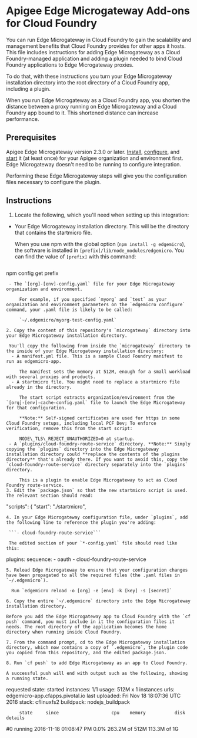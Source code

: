# Apigee Edge Microgateway Add-ons for Cloud Foundry

You can run Edge Microgateway in Cloud Foundry to gain the scalability and management benefits that Cloud Foundry provides for other apps it hosts. This file includes instructions for adding Edge Microgateway as a Cloud Foundry-managed application and adding a plugin needed to bind Cloud Foundry applications to Edge Microgateway proxies.

To do that, with these instructions you turn your Edge Microgateway installation directory into the root directory of a Cloud Foundry app, including a plugin.

When you run Edge Microgateway as a Cloud Foundry app, you shorten the distance between a proxy running on Edge Microgateway and a Cloud Foundry app bound to it. This shortened distance can increase performance.

## Prerequisites

Apigee Edge Microgateway version 2.3.0 or later. [Install](http://docs.apigee.com/microgateway/latest/edge-microgateway-installation), [configure](http://docs.apigee.com/microgateway/latest/edge-microgateway-tutorial), and [start](http://docs.apigee.com/microgateway/latest/edge-microgateway-tutorial#part3operateedgemicrogateway-1startedgemicrogateway) it (at least once) for your Apigee organization and environment first. Edge Microgateway doesn't need to be running to configure integration.

Performing these Edge Microgateway steps will give you the configuration files necessary to configure the plugin.

## Instructions

1. Locate the following, which you'll need when setting up this integration:
 - Your Edge Microgateway installation directory. This will be the directory that contains the startmicro file.
 
     When you use npm with the global option (`npm install -g edgemicro`), the software is installed in `[prefix]/lib/node_modules/edgemicro`. You can find the value of `[prefix]` with this command:

     ```
npm config get prefix
```
 - The `[org]-[env]-config.yaml` file for your Edge Microgateway organization and environment.
 
     For example, if you specified `myorg` and `test` as your organization and environment parameters on the `edgemicro configure` command, your .yaml file is likely to be called:
     
     `~/.edgemicro/myorg-test-config.yaml`

2. Copy the content of this repository's `microgateway` directory into your Edge Microgateway installation directory.

 You'll copy the following from inside the `microgateway` directory to the inside of your Edge Microgateway installation directory:
  - A manifest.yml file. This is a sample Cloud Foundry manifest to run as edgemicro-app.
  
     The manifest sets the memory at 512M, enough for a small workload with several proxies and products.
  - A startmicro file. You might need to replace a startmicro file already in the directory.

     The start script extracts organization/environment from the `[org]-[env]-cache-config.yaml` file to launch the Edge Microgateway for that configuration.

     **Note:** Self-signed certificates are used for https in some Cloud Foundry setups, including local PCF Dev; To enforce verification, remove this from the start script:

     NODE\_TLS\_REJECT_UNAUTHORIZED=0 at startup. 
 - A `plugins/cloud-foundry-route-service` directory. **Note:** Simply copying the `plugins` directory into the Edge Microgateway installation directory could **replace the contents of the plugins directory** that's already there. If you want to avoid this, copy the `cloud-foundry-route-service` directory separately into the `plugins` directory.
 
     This is a plugin to enable Edge Microgateway to act as Cloud Foundry route-service.     
3. Edit the `package.json` so that the new startmicro script is used. The relevant section should read:
```
 "scripts": {
    "start": "./startmicro",
```
4. In your Edge Microgateway configuration file, under `plugins`, add the following line to reference the plugin you're adding:

 ```- cloud-foundry-route-service```

 The edited section of your `*-config.yaml` file should read like this:
 ```
plugins:
      sequence:
        - oauth
        - cloud-foundry-route-service
  ```
5. Reload Edge Microgateway to ensure that your configuration changes have been propagated to all the required files (the .yaml files in `~/.edgemicro`).

    Run `edgemicro reload -o [org] -e [env] -k [key] -s [secret]`

6. Copy the entire `~/.edgemicro` directory into the Edge Microgateway installation directory.

 Before you add the Edge Microgateway app to Cloud Foundry with the `cf push` command, you must include in it the configuration files it needs. The root directory of the application becomes the home directory when running inside Cloud Foundry.
 
7. From the command prompt, cd to the Edge Microgateway installation directory, which now contains a copy of `.edgemicro`, the plugin code you copied from this repository, and the edited package.json.

8. Run `cf push` to add Edge Microgateway as an app to Cloud Foundry.

 A successful push will end with output such as the following, showing a running state.

 ```
requested state: started
instances: 1/1
usage: 512M x 1 instances
urls: edgemicro-app.cfapps.pivotal.io
last uploaded: Fri Nov 18 18:07:36 UTC 2016
stack: cflinuxfs2
buildpack: nodejs_buildpack

         state     since                    cpu    memory           disk           details
#0   running   2016-11-18 01:08:47 PM   0.0%   263.2M of 512M   113.3M of 1G
```
